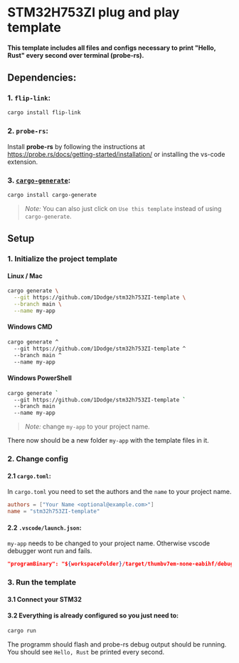 # STM32H753ZI plug and play template

#### This template includes all files and configs necessary to print "Hello, Rust" every second over terminal (probe-rs).

## Dependencies:

### 1. `flip-link`:

```bash
cargo install flip-link
```

### 2. `probe-rs`:

Install **probe-rs** by following the instructions at <https://probe.rs/docs/getting-started/installation/> or installing the vs-code extension.

### 3. [`cargo-generate`]:

```bash
cargo install cargo-generate
```

[`cargo-generate`]: https://crates.io/crates/cargo-generate

> *Note:* You can also just click on `Use this template` instead of using `cargo-generate`.

## Setup

### 1. Initialize the project template
#### Linux / Mac
```bash
cargo generate \
  --git https://github.com/1Dodge/stm32h753ZI-template \
  --branch main \
  --name my-app
```

#### Windows CMD
```bash
cargo generate ^
  --git https://github.com/1Dodge/stm32h753ZI-template ^
  --branch main ^
  --name my-app
```

#### Windows PowerShell
```bash
cargo generate `
  --git https://github.com/1Dodge/stm32h753ZI-template `
  --branch main `
  --name my-app
```

> *Note:* change `my-app` to your project name.

There now should be a new folder `my-app` with the template files in it.

### 2. Change config
#### 2.1 `cargo.toml`:
In `cargo.toml` you need to set the authors and the `name` to your project name.
```toml
authors = ["Your Name <optional@example.com>"]
name = "stm32h753ZI-template"
```

#### 2.2 `.vscode/launch.json`:
`my-app` needs to be changed to your project name. Otherwise vscode debugger wont run and fails.
```json
"programBinary": "${workspaceFolder}/target/thumbv7em-none-eabihf/debug/my-app",
```

### 3. Run the template

#### 3.1 Connect your STM32

#### 3.2 Everything is already configured so you just need to:
```bash
cargo run
```

The programm should flash and probe-rs debug output should be running. You should see `Hello, Rust` be printed every second.
